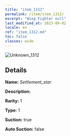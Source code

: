 ```yaml
---
title: "item_1312"
permalink: /item/item_1312/
excerpt: "Wing Fighter null"
last_modified_at: 2023-09-02
locale: en
ref: "item_1312.md"
toc: false
classes: wide
---
```



 ![Unknown_1312](/images/item/Settlement_star_p.png)



## Details

 **Name:** *Settlement_star* 

 **Description:** 

 **Rarity:** 1 

 **Type:** 1 

 **Suction:** true 

 **Auto Suction:** false 


